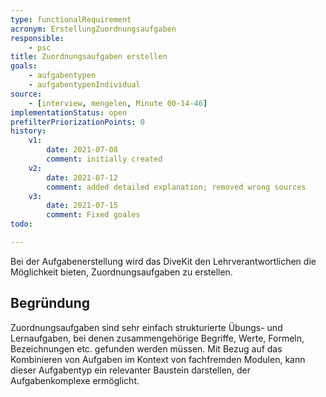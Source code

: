 ```yaml
---
type: functionalRequirement
acronym: ErstellungZuordnungsaufgaben
responsible: 
    - psc
title: Zuordnungsaufgaben erstellen
goals: 
    - aufgabentypen
    - aufgabentypenIndividual
source:
    - [interview, mengelen, Minute 00-14-46]
implementationStatus: open
prefilterPriorizationPoints: 0
history:
    v1:
        date: 2021-07-08
        comment: initially created
    v2:
        date: 2021-07-12
        comment: added detailed explanation; removed wrong sources
    v3:
        date: 2021-07-15
        comment: Fixed goales
todo: 

---
```


Bei der Aufgabenerstellung wird das DiveKit den Lehrverantwortlichen die Möglichkeit bieten, Zuordnungsaufgaben zu erstellen.

## Begründung

Zuordnungsaufgaben sind sehr einfach strukturierte Übungs- und Lernaufgaben, bei denen zusammengehörige Begriffe, Werte, Formeln, Bezeichnungen etc. gefunden werden müssen. Mit Bezug auf das Kombinieren von Aufgaben im Kontext von fachfremden Modulen, kann dieser Aufgabentyp ein relevanter Baustein darstellen, der Aufgabenkomplexe ermöglicht.

